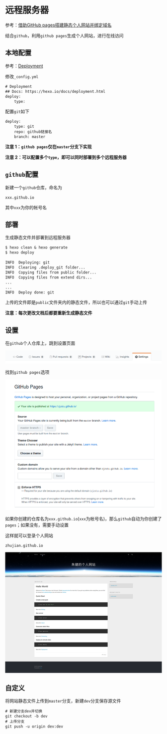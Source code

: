 
# 远程服务器

参考：[借助GitHub pages搭建静态个人网站并绑定域名](https://blog.csdn.net/weixin_39510813/article/details/80216552)

结合`github`，利用`github pages`生成个人网站，进行在线访问

## 本地配置

参考：[Deployment](https://hexo.io/docs/deployment)

修改`_config.yml`

    # Deployment
    ## Docs: https://hexo.io/docs/deployment.html
    deploy:
        type: 

配置`git`如下

    deploy:
        type: git
        repo: github链接名
        branch: master

**注意 1：`github pages`仅在`master`分支下实现**

**注意 2：可以配置多个`type`，即可以同时部署到多个远程服务器**

## `github`配置

新建一个`github`仓库，命名为

    xxx.github.io

其中`xxx`为你的帐号名

## 部署

生成静态文件并部署到远程服务器

    $ hexo clean & hexo generate
    $ hexo deploy

    INFO  Deploying: git
    INFO  Clearing .deploy_git folder...
    INFO  Copying files from public folder...
    INFO  Copying files from extend dirs...
    ...
    ...
    INFO  Deploy done: git

上传的文件即是`public`文件夹内的静态文件，所以也可以通过`git`手动上传

**注意：每次更改文档后都要重新生成静态文件**

## 设置

在`github`个人仓库上，跳到设置页面

![](./imgs/github-settings.png)

找到`github pages`选项

![](./imgs/github-pages.png)

如果你创建的仓库名为`xxx.github.io`(`xxx`为帐号名)，那么`github`自动为你创建了`pages`；如果没有，需要手动设置

这样就可以登录个人网站

    zhujian.github.io

![](./imgs/site.png)

## 自定义

将网站静态文件上传到`master`分支，新建`dev`分支保存源文件

    # 新建分支dev并切换
    git checkout -b dev
    # 上传分支
    git push -u origin dev:dev